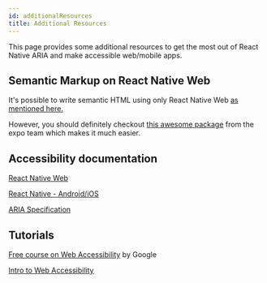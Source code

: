 ```yaml
---
id: additionalResources
title: Additional Resources
---
```


This page provides some additional resources to get the most out of React Native ARIA and make accessible web/mobile apps.

## Semantic Markup on React Native Web

It's possible to write semantic HTML using only React Native Web [as mentioned here.](https://necolas.github.io/react-native-web/docs/accessibility/#semantic-html)

However, you should definitely checkout [this awesome package](https://github.com/expo/expo/tree/master/packages/html-elements) from the expo team which makes it much easier.

## Accessibility documentation

[React Native Web](https://necolas.github.io/react-native-web/docs/accessibility/)

[React Native - Android/iOS](https://reactnative.dev/docs/accessibility)

[ARIA Specification](https://www.w3.org/TR/wai-aria-1.1/)

## Tutorials

[Free course on Web Accessibility](https://www.udacity.com/course/web-accessibility--ud891?autoenroll=true) by Google

[Intro to Web Accessibility](https://a11y.coffee/)
